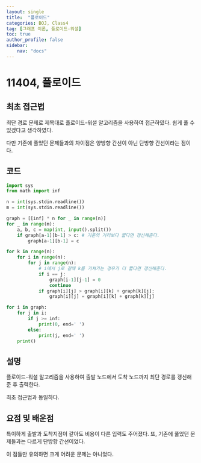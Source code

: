 ```yaml
---
layout: single
title:  "플로이드"
categories: BOJ, Class4
tag: [그래프 이론, 플로이드-워셜]
toc: true
author_profile: false
sidebar: 
    nav: "docs"
---
```


# 11404, 플로이드

## 최초 접근법

최단 경로 문제로 제목대로 플로이드-워셜 알고리즘을 사용하여 접근하였다. 쉽게 풀 수 있겠다고 생각하였다. 

다만 기존에 풀었던 문제들과의 차이점은 양방향 간선이 아닌 단방향 간선이라는 점이다. 

## 코드

```python
import sys
from math import inf

n = int(sys.stdin.readline())
m = int(sys.stdin.readline())

graph = [[inf] * n for _ in range(n)]
for _ in range(m):
    a, b, c = map(int, input().split())
    if graph[a-1][b-1] > c: # 기존의 거리보다 짧다면 갱신해준다.
        graph[a-1][b-1] = c

for k in range(n):
    for i in range(n):
        for j in range(n):
            # i에서 j로 갈때 k를 거쳐가는 경우가 더 짧다면 갱신해준다.
            if i == j:
                graph[i-1][j-1] = 0
                continue
            if graph[i][j] > graph[i][k] + graph[k][j]:
                graph[i][j] = graph[i][k] + graph[k][j]

for i in graph:
    for j in i:
        if j >= inf:
            print(0, end=' ')
        else:
            print(j, end=' ')
    print()
```

## 설명

플로이드-워셜 알고리즘을 사용하여 출발 노드에서 도착 노드까지 최단 경로를 갱신해준 후 출력한다. 

최초 접근법과 동일하다. 

## 요점 및 배운점

특이하게 출발과 도착지점이 같아도 비용이 다른 입력도 주어졌다. 또, 기존에 풀었던 문제들과는 다르게 단방향 간선이었다. 

이 점들만 유의하면 크게 어려운 문제는 아니었다. 
